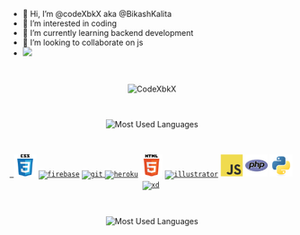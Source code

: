 - 👋 Hi, I’m @codeXbkX aka @BikashKalita
- 👀 I’m interested in coding
- 🌱 I’m currently learning backend development
- 💞️ I’m looking to collaborate on js
- <img src="https://komarev.com/ghpvc/?username=codexBKx&label=MyProfileViews&color=blue&style=plastic%22%20alt=%22codexBKX" />


<!---
codeXbkX/codeXbkX is a ✨ special ✨ repository because its `README.md` (this file) appears on your GitHub profile.
You can click the Preview link to take a look at your changes.
--->

<br><p align="center">&nbsp;<img align="center" href="https://github.com/codeXbkX" src="https://github-readme-stats-git-masterrstaa-rickstaa.vercel.app/api?username=codexbkx&&show_icons=true&theme=dark" alt="CodeXbkX"/></p></a>

<br><p align="center">&nbsp;<img align="center" src="https://github-readme-stats-git-masterrstaa-rickstaa.vercel.app/api/top-langs/?username=codeXbkX&theme=algolia&layout=compact&langs_count=10&hide_border=true&show_icons=true" alt="Most Used Languages"/></p><br> 

<p align="center"> 
<code><a href="https://www.w3schools.com/css/" target="_blank"> <img src="https://raw.githubusercontent.com/devicons/devicon/master/icons/css3/css3-original-wordmark.svg" alt="css3" width="40" height="40"/></a></code>&nbsp;<code><a href="https://firebase.google.com/" target="_blank"><img src="https://www.vectorlogo.zone/logos/firebase/firebase-icon.svg" alt="firebase" width="40" height="40"/></a></code>&nbsp;<code><a href="https://git-scm.com/" target="_blank"><img src="https://www.vectorlogo.zone/logos/git-scm/git-scm-icon.svg" alt="git" width="40" height="40"/></code>&nbsp;<code><a href="https://heroku.com" target="_blank"><img src="https://www.vectorlogo.zone/logos/heroku/heroku-icon.svg" alt="heroku" width="40" height="40"/></a></code>&nbsp;<code><a href="https://www.w3.org/html/" target="_blank"><img src="https://raw.githubusercontent.com/devicons/devicon/master/icons/html5/html5-original-wordmark.svg" alt="html5" width="40" height="40"/></a></code>&nbsp;<code><a href="https://www.adobe.com/in/products/illustrator.html" target="_blank"><img src="https://www.vectorlogo.zone/logos/adobe_illustrator/adobe_illustrator-icon.svg" alt="illustrator" width="40" height="40"/></a></code>&nbsp;<code><a href="https://developer.mozilla.org/en-US/docs/Web/JavaScript" target="_blank"><img src="https://raw.githubusercontent.com/devicons/devicon/master/icons/javascript/javascript-original.svg" alt="javascript" width="40" height="40"/></a></code>&nbsp;<code><a href="https://www.php.net" target="_blank"><img src="https://raw.githubusercontent.com/devicons/devicon/master/icons/php/php-original.svg" alt="php" width="40" height="40"/></a></code>&nbsp;<code><a href="https://www.python.org" target="_blank"><img src="https://raw.githubusercontent.com/devicons/devicon/master/icons/python/python-original.svg" alt="python" width="40" height="40"/></a></code>&nbsp;<code><a href="https://www.adobe.com/products/xd.html" target="_blank"><img src="https://cdn.worldvectorlogo.com/logos/adobe-xd.svg" alt="xd" width="40" height="40"/></a></code>&nbsp;
</p>

 <br><p align="center">&nbsp;<img align="center" src="https://api.visitorbadge.io/api/visitors?path=https%3A%2F%2Fgithub.com%2FcodeXbkX&countColor=%23263759" alt="Most Used Languages"/></p><br> 
